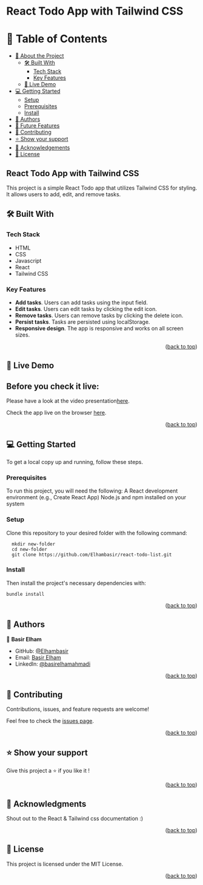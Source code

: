 
# React Todo App with Tailwind CSS

<a name="readme-top"></a>

# 📗 Table of Contents

- [📖 About the Project](#about-project)
  - [🛠 Built With](#built-with)
    - [Tech Stack](#tech-stack)
    - [Key Features](#key-features)
  - [🚀 Live Demo](#live-demo)
- [💻 Getting Started](#getting-started)
  - [Setup](#setup)
  - [Prerequisites](#prerequisites)
  - [Install](#install)
- [👥 Authors](#authors)
- [🔭 Future Features](#future-features)
- [🤝 Contributing](#contributing)
- [⭐️ Show your support](#support)
- [🙏 Acknowledgements](#acknowledgements)
- [📝 License](#license)

<!-- PROJECT DESCRIPTION -->

## React Todo App with Tailwind CSS <a name="about-project"></a>

This project is a simple React Todo app that utilizes Tailwind CSS for styling. It allows users to add, edit, and remove tasks.


## 🛠 Built With <a name="built-with"></a>

### Tech Stack <a name="tech-stack"></a>

- HTML
- CSS
- Javascript
- React
- Tailwind CSS

<!-- Features -->

### Key Features <a name="key-features"></a>

- **Add tasks**. Users can add tasks using the input field.
- **Edit tasks**. Users can edit tasks by clicking the edit icon.
- **Remove tasks**. Users can remove tasks by clicking the delete icon.
- **Persist tasks**. Tasks are persisted using localStorage.
- **Responsive design**. The app is responsive and works on all screen sizes.

<p align="right">(<a href="#readme-top">back to top</a>)</p>

<!-- LIVE DEMO -->

## 🚀 Live Demo <a name="live-demo"></a>

## Before you check it live:

<!-- VIDEO PRESENTATION-->
Please have a look at the video presentation[here](https://drive.google.com/file/d/1mHv5F8XvjaZwu8ilBP4H8xt0FUH80gh9/view?usp=sharing).

<!-- LIVE DEMO LINK-->
Check the app live on the browser [here](https://smart-bazar-todo-app.onrender.com).

<p align="right">(<a href="#readme-top">back to top</a>)</p>

<!-- GETTING STARTED -->

## 💻 Getting Started <a name="getting-started"></a>

To get a local copy up and running, follow these steps.

### Prerequisites

To run this project, you will need the following:
A React development environment (e.g., Create React App)
Node.js and npm installed on your system

### Setup

Clone this repository to your desired folder with the following command: 

```ssh
  mkdir new-folder
  cd new-folder
  git clone https://github.com/Elhambasir/react-todo-list.git
```

### Install

Then install the project's necessary dependencies with: 

`bundle install`


<p align="right">(<a href="#readme-top">back to top</a>)</p>

<!-- AUTHORS -->

## 👥 Authors <a name="authors"></a>

👤 **‌‌‌Basir Elham**

- GitHub: [@Elhambasir](https://github.com/Elhambasir)
- Email: [Basir Elham](elham1378basir@gmail.com)
- LinkedIn: [@basirelhamahmadi](linkedin.com/in/basirelhamahmadi)

<p align="right">(<a href="#readme-top">back to top</a>)</p>

<!-- CONTRIBUTING -->

## 🤝 Contributing <a name="contributing"></a>

Contributions, issues, and feature requests are welcome!

Feel free to check the [issues page](https://github.com/Elhambasir/react-todo-list/issues).

<p align="right">(<a href="#readme-top">back to top</a>)</p>

<!-- SUPPORT -->

## ⭐️ Show your support <a name="support"></a>

Give this project a ⭐️ if you like it !

<p align="right">(<a href="#readme-top">back to top</a>)</p>

<!-- ACKNOWLEDGEMENTS -->

## 🙏 Acknowledgments <a name="acknowledgements"></a>

Shout out to the React & Tailwind css documentation :)


<p align="right">(<a href="#readme-top">back to top</a>)</p>


<!-- LICENSE -->

## 📝 License <a name="license"></a>

This project is licensed under the MIT License.

<p align="right">(<a href="#readme-top">back to top</a>)</p>
